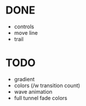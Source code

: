 # DONE

- controls
- move line
- trail

# TODO

- gradient
- colors (/w transition count)
- wave animation
- full tunnel fade colors
